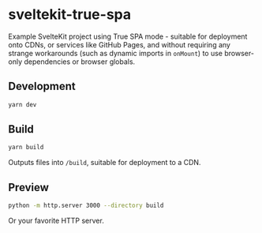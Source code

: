# sveltekit-true-spa

Example SvelteKit project using True SPA mode - suitable for deployment onto CDNs, or services like GitHub Pages, and without requiring any strange workarounds (such as dynamic imports in `onMount`) to use browser-only dependencies or browser globals.

## Development

```bash
yarn dev
```

## Build

```bash
yarn build
```

Outputs files into `/build`, suitable for deployment to a CDN.

## Preview

```bash
python -m http.server 3000 --directory build
```

Or your favorite HTTP server.